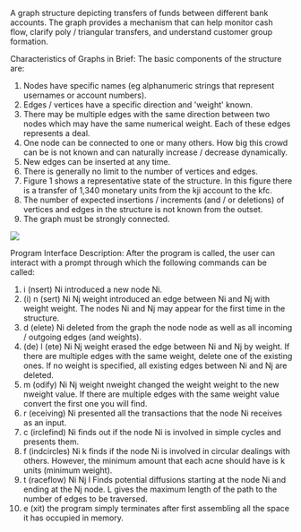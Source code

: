 ﻿A graph structure depicting transfers of funds between different bank accounts. 
The graph provides a mechanism that can help monitor cash flow, clarify poly / triangular transfers, and understand customer group formation.

Characteristics of Graphs in Brief: The basic components of the structure are:
1. Nodes have specific names (eg alphanumeric strings that represent usernames or account numbers).
2. Edges / vertices have a specific direction and 'weight' known.
3. There may be multiple edges with the same direction between two nodes which may have the same numerical weight. Each of these edges represents a deal.
4. One node can be connected to one or many others. How big this crowd can be is not known and can naturally increase / decrease dynamically.
5. New edges can be inserted at any time.
6. There is generally no limit to the number of vertices and edges.
7. Figure 1 shows a representative state of the structure. In this figure there is a transfer of 1,340 monetary units from the kji account to the kfc.
8. The number of expected insertions / increments (and / or deletions) of vertices and edges in the structure is not known from the outset.
9. The graph must be strongly connected.


![](Screenshot_4.png)

Program Interface Description: After the program is called, the user can interact with a prompt through which the following commands can be called:
1. i (nsert) Ni introduced a new node Ni. 
2. (i) n (sert) Ni Nj weight introduced an edge between Ni and Nj with weight weight. The nodes Ni and Nj may appear for the first time in the structure. 
3. d (elete) Ni deleted from the graph the node node as well as all incoming / outgoing edges (and weights).
4. (de) l (ete) Ni Nj weight erased the edge between Ni and Nj by weight. If there are multiple edges with the same weight, delete one of the existing ones. If no weight is specified, all existing edges between Ni and Nj are deleted.
5. m (odify) Ni Nj weight nweight changed the weight weight to the new nweight value. If there are multiple edges with the same weight value convert the first one you will find. 
6. r (eceiving) Ni presented all the transactions that the node Ni receives as an input. 
7. c (irclefind) Ni finds out if the node Ni is involved in simple cycles and presents them. 
8. f (indcircles) Ni k finds if the node Ni is involved in circular dealings with others. However, the minimum amount that each acne should have is k units (minimum weight).
9. t (raceflow) Ni Nj l Finds potential diffusions starting at the node Ni and ending at the Nj node. L gives the maximum length of the path to the number of edges to be traversed. 
10. e (xit) the program simply terminates after first assembling all the space it has occupied in memory.
